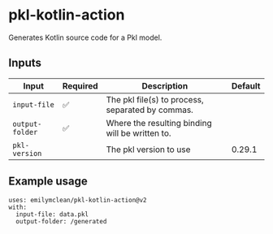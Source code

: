 # pkl-kotlin-action

Generates Kotlin source code for a Pkl model.

## Inputs

| Input              	| Required 	| Description                                                                                                       	| Default  	|
|--------------------	|----------	|-------------------------------------------------------------------------------------------------------------------	|----------	|
| `input-file`       	| ✅        	| The pkl file(s) to process, separated by commas.                                                                    |           |
| `output-folder` 	  | ✅       	| Where the resulting binding will be written to.                                                        	            |    	      |
| `pkl-version`      	|          	| The pkl version to use       	                                                                                      | 0.29.1    |

## Example usage
```
uses: emilymclean/pkl-kotlin-action@v2
with:
  input-file: data.pkl
  output-folder: /generated
```
